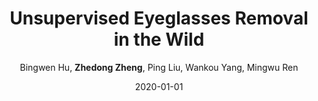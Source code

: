 ---
title: "Unsupervised Eyeglasses Removal in the Wild"
collection: publications
permalink: /publication/2020-01-01-Unsupervised-Eyeglasses-Removal-in-the-Wild
date: 2020-01-01
doi: 10.1109/tcyb.2020.2995496
venue: 'IEEE Transactions on Cybernetics'
paperurl: 'https://zdzheng.xyz/files/Hu_CYB20.pdf'
code: 'https://github.com/Bingwen-Hu/ERGAN-Pytorch'
author: 'Bingwen Hu,  <strong>Zhedong Zheng</strong>,  Ping Liu,  Wankou Yang,  Mingwu Ren'
citation: ' Bingwen Hu,  Zhedong Zheng,  Ping Liu,  Wankou Yang,  Mingwu Ren, &quot;Unsupervised Eyeglasses Removal in the Wild.&quot; IEEE Transactions on Cybernetics, 2020. DOI: 10.1109/tcyb.2020.2995496'
pub_year: '2020'
bib: |
    @article{Hu_2020,
    author = "Hu, Bingwen and Zheng, Zhedong and Liu, Ping and Yang, Wankou and Ren, Mingwu",
    doi = "10.1109/tcyb.2020.2995496",
    year = "2020",
    publisher = "IEEE",
    pages = "1--13",
    title = "Unsupervised Eyeglasses Removal in the Wild",
    code = "https://github.com/Bingwen-Hu/ERGAN-Pytorch",
    url = "https://zdzheng.xyz/files/Hu\_CYB20.pdf",
    journal = "{IEEE} Transactions on Cybernetics"
    }
---